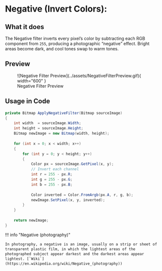 # **Negative (Invert Colors)**:

## What it does

The Negative filter inverts every pixel’s color by subtracting each RGB component from `255`, producing a photographic “negative” effect. Bright areas become dark, and cool tones swap to warm tones.


## Preview

<figure markdown="span">
  ![Negative Filter Preview](../assets/NegativeFilterPreview.gif){ width="600" }
  <figcaption>Negative Filter Preview</figcaption>
</figure>

## Usage in Code

``` csharp title="Negative.cs" linenums="1" hl_lines="13-15"
private Bitmap ApplyNegativeFilter(Bitmap sourceImage)
{
    int width  = sourceImage.Width;
    int height = sourceImage.Height;
    Bitmap newImage = new Bitmap(width, height);

    for (int x = 0; x < width; x++)
    {
        for (int y = 0; y < height; y++)
        {
            Color px = sourceImage.GetPixel(x, y);
            // Invert each channel
            int r = 255 - px.R;
            int g = 255 - px.G;
            int b = 255 - px.B;

            Color inverted = Color.FromArgb(px.A, r, g, b);
            newImage.SetPixel(x, y, inverted);
        }
    }

    return newImage;
}
```

!!! info "Negative (photography)"

    In photography, a negative is an image, usually on a strip or sheet of transparent plastic film, in which the lightest areas of the photographed subject appear darkest and the darkest areas appear lightest. [`Wiki`](https://en.wikipedia.org/wiki/Negative_(photography))
    